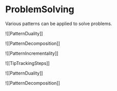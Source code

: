# ProblemSolving

Various patterns can be applied to solve problems.

![[PatternDuality]]

![[PatternDecomposition]]

![[PatternIncrementality]]

![[TipTrackingSteps]]

![[PatternDuality]]

![[PatternDecomposition]]
